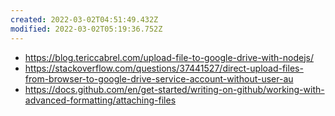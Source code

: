 ```yaml
---
created: 2022-03-02T04:51:49.432Z
modified: 2022-03-02T05:19:36.752Z
---
```

* https://blog.tericcabrel.com/upload-file-to-google-drive-with-nodejs/
* https://stackoverflow.com/questions/37441527/direct-upload-files-from-browser-to-google-drive-service-account-without-user-au
* https://docs.github.com/en/get-started/writing-on-github/working-with-advanced-formatting/attaching-files